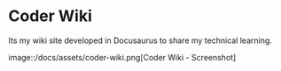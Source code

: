 # Coder Wiki

Its my wiki site developed in Docusaurus to share my technical learning. 


image::/docs/assets/coder-wiki.png[Coder Wiki - Screenshot]
